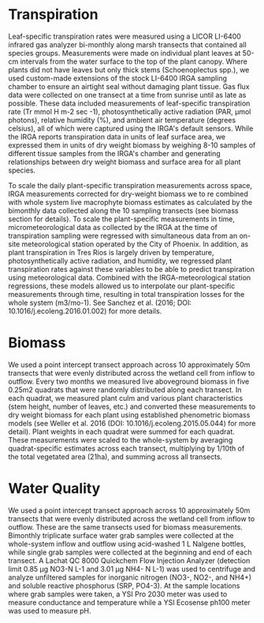 # Transpiration

Leaf-specific transpiration rates were measured using a LICOR LI-6400 infrared gas analyzer bi-monthly along marsh transects that contained all species groups. Measurements were made on individual plant leaves at 50-cm intervals from the water surface to the top of the plant canopy. Where plants did not have leaves but only thick stems (Schoenoplectus spp.), we used custom-made extensions of the stock LI-6400 IRGA sampling chamber to ensure an airtight seal without damaging plant tissue. Gas flux data were collected on one transect at a time from sunrise until as late as possible. These data included measurements of leaf-specific transpiration rate (Tr mmol H m-2 sec -1), photosynthetically active radiation (PAR, μmol photons), relative humidity (%), and ambient air temperature (degrees celsius), all of which were captured using the IRGA's default sensors. While the IRGA reports transpiration data in units of leaf surface area, we expressed them in units of dry weight biomass by weighing 8-10 samples of different tissue samples from the IRGA's chamber and generating relationships between dry weight biomass and surface area for all plant species. 

To scale the daily plant-specific transpiration measurements across space, IRGA measurements corrected for dry-weight biomass we to re combined with whole system live macrophyte biomass estimates as calculated by the bimonthly data collected along the 10 sampling transects (see biomass section for details). To scale the plant-specific measurements in time, micrometeorological data as collected by the IRGA at the time of transpiration sampling were regressed with simultaneous data from an on-site meteorological station operated by the City of Phoenix. In addition, as plant transpiration in Tres Rios is largely driven by temperature, photosynthetically active radiation, and humidity, we regressed plant transpiration rates against these variables to be able to predict transpiration using meteorological data. Combined with the IRGA-meteorological station regressions, these models allowed us to interpolate our plant-specific measurements through time, resulting in total transpiration losses for the whole system (m3/mo-1). See Sanchez et al. (2016; DOI: 10.1016/j.ecoleng.2016.01.002) for more details. 

# Biomass

We used a point intercept transect approach across 10 approximately 50m transects that were evenly distributed across the wetland cell from inflow to outflow. Every two months we measured live aboveground biomass in five 0.25m2 quadrats that were randomly distributed along each transect. In each quadrat, we measured plant culm and various plant characteristics (stem height, number of leaves, etc.) and converted these measurements to dry weight biomass for each plant using established phenometric biomass models (see Weller et al. 2016 (DOI: 10.1016/j.ecoleng.2015.05.044) for more detail). Plant weights in each quadrat were summed for each quadrat. These measurements were scaled to the whole-system by averaging quadrat-specific estimates across each transect, multiplying by 1/10th of the total vegetated area (21ha), and summing across all transects.

# Water Quality

We used a point intercept transect approach across 10 approximately 50m transects that were evenly distributed across the wetland cell from inflow to outflow. These are the same transects used for biomass measurements. Bimonthly triplicate surface water grab samples were collected at the whole-system inflow and outflow using acid-washed 1 L Nalgene bottles, while single grab samples were collected at the beginning and end of each transect. A Lachat QC 8000 Quickchem Flow Injection Analyzer (detection limit 0.85 μg NO3-N L-1 and 3.01 μg NH4- N L-1) was used to centrifuge and analyze unfiltered samples for inorganic nitrogen (NO3-, NO2-, and NH4+) and soluble reactive phosphorus (SRP, PO4-3). At the sample locations where grab samples were taken, a YSI Pro 2030 meter was used to measure conductance and temperature while a YSI Ecosense ph100 meter was used to measure pH. 
